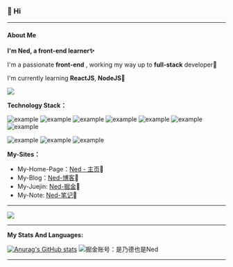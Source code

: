 ### 👋 Hi

<!--
**wangenze267/wangenze267** is a ✨ _special_ ✨ repository because its `README.md` (this file) appears on your GitHub profile.

Here are some ideas to get you started:

- 🔭 I’m currently working on ...
- 🌱 I’m currently learning ...
- 👯 I’m looking to collaborate on ...
- 🤔 I’m looking for help with ...
- 💬 Ask me about ...
- 📫 How to reach me: ...
- 😄 Pronouns: ...
- ⚡ Fun fact: ...
-->

---

#### About Me 

**I'm Ned, a front-end learner✨**

I'm a passionate **front-end** , working my way up to **full-stack** developer🔖

I'm currently learning **ReactJS**, **NodeJS**🚀

 ![](https://api.visitorbadge.io/api/VisitorHit?user=wangenze267&repo=github-visitors-badge&countColor=%237B1E7A)

**Technology Stack：**

![example](https://img.shields.io/badge/-HTML5-2C3E50?style=for-the-badge?style=flat&logo=HTML5) ![example](https://img.shields.io/badge/-CSS3-1572B6?style=for-the-badge?style=flat&logo=CSS3) ![example](https://img.shields.io/badge/-JavaScript-2C3E50?style=for-the-badge?style=flat&logo=JavaScript) ![example](https://img.shields.io/badge/-TypeScript-2C3E50?style=for-the-badge?style=flat&logo=TypeScript) ![example](https://img.shields.io/badge/-Vue.js-2C3E50?style=for-the-badge?style=flat&logo=Vue.js) ![example](https://img.shields.io/badge/-React.js-2C3E50?style=for-the-badge?style=flat&logo=React) ![example](https://img.shields.io/badge/-Node.js-2C3E50?style=for-the-badge?style=flat&logo=Node.js)

![example](https://img.shields.io/badge/-Git-2C3E50?style=for-the-badge?style=flat&logo=Git) ![example](https://img.shields.io/badge/-VSCode-007ACC?style=for-the-badge?style=flat&logo=VisualStudioCode) ![example](https://img.shields.io/badge/-Sublime-2C3E50?style=for-the-badge?style=flat&logo=SublimeText)

**My-Sites：**

- My-Home-Page：[Ned - 主页](https://www.wangez.site/)👀
- My-Blog：[Ned-博客](https://blog.wangez.site/)🐾
- My-Juejin: [Ned-掘金](https://juejin.cn/user/105972016875911)🎐
- My-Note: [Ned-笔记](https://note.wangez.site/)📓

---

<div align="left"> <img src="https://metrics.lecoq.io/wangenze267?template=classic&base.indepth=false&config.timezone=Asia%2FShanghai"> </div>

---

**My Stats And Languages:**

[![Anurag's GitHub stats ](https://github-readme-stats.vercel.app/api?username=wangenze267&show_icons=true&line_height=20)](https://github.com/anuraghazra/github-readme-stats)
![掘金账号：是乃德也是Ned](https://4sdvg7tqbv.us.aircode.run/juejin?uid=105972016875911)

---

